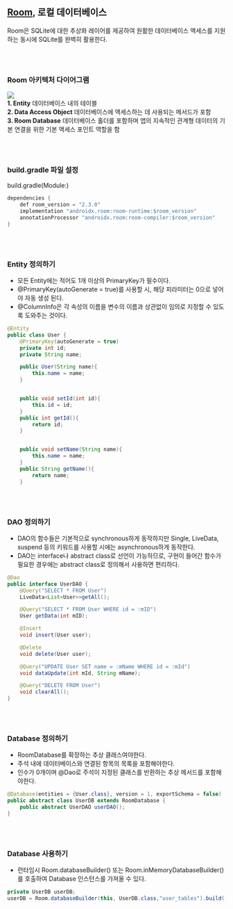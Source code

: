 ## [Room](https://developer.android.com/training/data-storage/room?hl=ko), 로컬 데이터베이스
Room은 SQLite에 대한 추상화 레이어를 제공하여 원활한 데이터베이스 액세스를 지원하는 동시에 SQLite를 완벽히 활용한다.

<br><br>
### Room 아키텍처 다이어그램
![](https://images.velog.io/images/hanturtle/post/36cb5dc4-c0ad-414b-ac5e-11e4f519bb1f/image.png)<br>
**1. Entity**
데이터베이스 내의 테이블<br>
**2. Data Access Object**
데이터베이스에 액세스하는 데 사용되는 메서드가 포함<br>
**3. Room Database**
데이터베이스 홀더를 포함하며 앱의 지속적인 관계형 데이터의 기본 연결을 위한 기본 액세스 포인트 역할을 함


<br><br>
### build.gradle 파일 설정
build.gradle(Module:)
```java
dependencies {
    def room_version = "2.3.0"
    implementation "androidx.room:room-runtime:$room_version"
    annotationProcessor "androidx.room:room-compiler:$room_version"
}
```
<br><br>
### Entity 정의하기
- 모든 Entity에는 적어도 1개 이상의 PrimaryKey가 필수이다.
- @PrimaryKey(autoGenerate = true)를 사용할 시, 해당 피라미터는 0으로 넣어야 자동 생성 된다.
- @ColumnInfo은 각 속성의 이름을 변수의 이름과 상관없이 임의로 지정할 수 있도록 도와주는 것이다.
```java
@Entity
public class User {
    @PrimaryKey(autoGenerate = true)
    private int id;
    private String name;

    public User(String name){
        this.name = name;
    }


    public void setId(int id){
        this.id = id;
    }
    public int getId(){
        return id;
    }


    public void setName(String name){
        this.name = name;
    }
    public String getName(){
        return name;
    }
```
<br><br>
### DAO 정의하기
- DAO의 함수들은 기본적으로 synchronous하게 동작하지만 Single, LiveData, suspend 등의 키워드를 사용할 시에는 asynchronous하게 동작한다.
- DAO는 interface나 abstract class로 선언이 가능하므로, 구현이 들어간 함수가 필요한 경우에는 abstract class로 정의해서 사용하면 편리하다.
```java
@Dao
public interface UserDAO {
    @Query("SELECT * FROM User")
    LiveData<List<User>>getAll();

    @Query("SELECT * FROM User WHERE id = :mID")
    User getData(int mID);

    @Insert
    void insert(User user);

    @Delete
    void delete(User user);

    @Query("UPDATE User SET name = :mName WHERE id = :mId")
    void dataUpdate(int mId, String mName);

    @Query("DELETE FROM User")
    void clearAll();
}
```
<br><br>
### Database 정의하기
- RoomDatabase를 확장하는 추상 클래스여야한다.
- 주석 내에 데이터베이스와 연결된 항목의 목록을 포함해야한다.
- 인수가 0개이며 @Dao로 주석이 지정된 클래스를 반환하는 추상 메서드를 포함해야한다.
```java
@Database(entities = {User.class}, version = 1, exportSchema = false)
public abstract class UserDB extends RoomDatabase {
    public abstract UserDAO userDAO();
}
```
<br><br>
### Database 사용하기
- 런타임시 Room.databaseBuilder() 또는 Room.inMemoryDatabaseBuilder()를 호출하여 Database 인스턴스를 가져올 수 있다.
```java
private UserDB userDB;
userDB = Room.databaseBuilder(this, UserDB.class,"user_tables").build();
```
<br><br>
